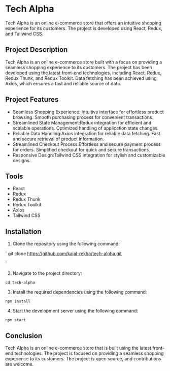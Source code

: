 # Tech Alpha
Tech Alpha is an online e-commerce store that offers an intuitive shopping experience for its customers. The project is developed using React, Redux, and Tailwind CSS.

## Project Description
Tech Alpha is an online e-commerce store built with a focus on providing a seamless shopping experience to its customers. The project has been developed using the latest front-end technologies, including React, Redux, Redux Thunk, and Redux Toolkit. Data fetching has been achieved using Axios, which ensures a fast and reliable source of data.

## Project Features
- Seamless Shopping Experience: Intuitive interface for effortless product browsing.
Smooth purchasing process for convenient transactions.
- Streamlined State Management:Redux integration for efficient and scalable operations.
Optimized handling of application state changes.
- Reliable Data Handling:Axios integration for reliable data fetching.
Fast and secure retrieval of product information.
- Streamlined Checkout Process:Effortless and secure payment process for orders.
Simplified checkout for quick and secure transactions.
- Responsive Design:Tailwind CSS integration for stylish and customizable designs.

## Tools
- React
- Redux
- Redux Thunk
- Redux Toolkit
- Axios
- Tailwind CSS

## Installation
1. Clone the repository using the following command:

`
git clone https://github.com/kajal-rekha/tech-alpha.git

`

2. Navigate to the project directory:

`
cd tech-alpha
`

3. Install the required dependencies using the following command:

`npm install`


4. Start the development server using the following command:

`
npm start
`


## Conclusion
Tech Alpha is an online e-commerce store that is built using the latest front-end technologies. The project is focused on providing a seamless shopping experience to its customers. The project is open source, and contributions are welcome.

